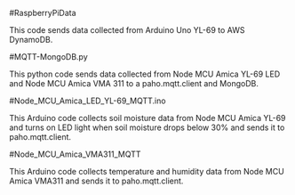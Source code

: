 #RaspberryPiData

This code sends data collected from Arduino Uno YL-69 to AWS DynamoDB.

#MQTT-MongoDB.py

This python code sends data collected from Node MCU Amica YL-69 LED and Node MCU Amica VMA 311 to a paho.mqtt.client and MongoDB.

#Node_MCU_Amica_LED_YL-69_MQTT.ino

This Arduino code collects soil moisture data from Node MCU Amica YL-69 and turns on LED light when soil moisture drops below 30% and sends it to paho.mqtt.client.

#Node_MCU_Amica_VMA311_MQTT

This Arduino code collects temperature and humidity data from Node MCU Amica VMA311 and sends it to paho.mqtt.client.
